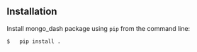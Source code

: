 ## Installation
Install mongo_dash package using `pip` from the command line:

```shell
$   pip install .
```